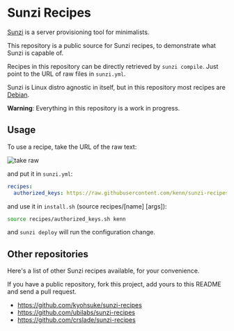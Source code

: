 Sunzi Recipes
=============

[Sunzi](https://github.com/kenn/sunzi) is a server provisioning tool for minimalists.

This repository is a public source for Sunzi recipes, to demonstrate what Sunzi is capable of.

Recipes in this repository can be directly retrieved by `sunzi compile`. Just point to the URL of raw files in `sunzi.yml`.

Sunzi is Linux distro agnostic in itself, but in this repository most recipes are [Debian](http://www.debian.org/).

**Warning**: Everything in this repository is a work in progress.

Usage
-----

To use a recipe, take the URL of the raw text:

![take raw](https://c1.staticflickr.com/5/4753/24997573107_0d8d8eed8a_z.jpg)

and put it in `sunzi.yml`:

```yaml
recipes:
  authorized_keys: https://raw.githubusercontent.com/kenn/sunzi-recipes/master/authorized_keys.sh
```

and use it in `install.sh` (source recipes/[name] [args]):

```bash
source recipes/authorized_keys.sh kenn
```

and `sunzi deploy` will run the configuration change.

Other repositories
------------------

Here's a list of other Sunzi recipes available, for your convenience.

If you have a public repository, fork this project, add yours to this README and send a pull request.

* https://github.com/kyohsuke/sunzi-recipes
* https://github.com/ubilabs/sunzi-recipes
* https://github.com/crslade/sunzi-recipes
